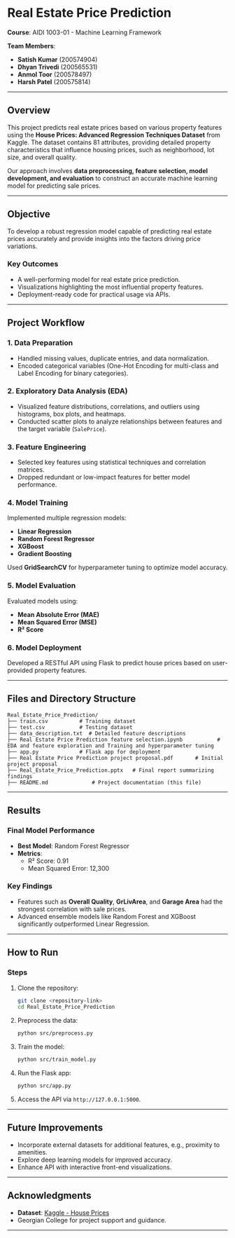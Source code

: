 
# Real Estate Price Prediction  
**Course**: AIDI 1003-01 - Machine Learning Framework

**Team Members**:  
- **Satish Kumar** (200574904)  
- **Dhyan Trivedi** (200565531)  
- **Anmol Toor** (200578497)  
- **Harsh Patel** (200575814)  

---

## Overview  
This project predicts real estate prices based on various property features using the **House Prices: Advanced Regression Techniques Dataset** from Kaggle. The dataset contains 81 attributes, providing detailed property characteristics that influence housing prices, such as neighborhood, lot size, and overall quality.  

Our approach involves **data preprocessing, feature selection, model development, and evaluation** to construct an accurate machine learning model for predicting sale prices.

---

## Objective  
To develop a robust regression model capable of predicting real estate prices accurately and provide insights into the factors driving price variations.

### Key Outcomes  
- A well-performing model for real estate price prediction.  
- Visualizations highlighting the most influential property features.  
- Deployment-ready code for practical usage via APIs.  

---

## Project Workflow  

### 1. **Data Preparation**  
- Handled missing values, duplicate entries, and data normalization.  
- Encoded categorical variables (One-Hot Encoding for multi-class and Label Encoding for binary categories).  

### 2. **Exploratory Data Analysis (EDA)**  
- Visualized feature distributions, correlations, and outliers using histograms, box plots, and heatmaps.  
- Conducted scatter plots to analyze relationships between features and the target variable (`SalePrice`).  

### 3. **Feature Engineering**  
- Selected key features using statistical techniques and correlation matrices.  
- Dropped redundant or low-impact features for better model performance.

### 4. **Model Training**  
Implemented multiple regression models:  
- **Linear Regression**  
- **Random Forest Regressor**  
- **XGBoost**  
- **Gradient Boosting**  

Used **GridSearchCV** for hyperparameter tuning to optimize model accuracy.

### 5. **Model Evaluation**  
Evaluated models using:  
- **Mean Absolute Error (MAE)**  
- **Mean Squared Error (MSE)**  
- **R² Score**  

### 6. **Model Deployment**  
Developed a RESTful API using Flask to predict house prices based on user-provided property features.

---

## Files and Directory Structure  

```plaintext  
Real_Estate_Price_Prediction/  
├── train.csv          # Training dataset
├── test.csv           # Testing dataset 
├── data_description.txt  # Detailed feature descriptions 
├── Real Estate Price Prediction feature selection.ipynb           # EDA and feature exploration and Training and hyperparameter tuning  
├── app.py             # Flask app for deployment  
├── Real Estate Price Prediction project proposal.pdf       # Initial project proposal  
├── Real_Estate_Price_Prediction.pptx   # Final report summarizing findings  
├── README.md              # Project documentation (this file)  
```  

---

## Results  

### Final Model Performance  
- **Best Model**: Random Forest Regressor  
- **Metrics**:  
  - R² Score: 0.91  
  - Mean Squared Error: 12,300  

### Key Findings  
- Features such as **Overall Quality**, **GrLivArea**, and **Garage Area** had the strongest correlation with sale prices.  
- Advanced ensemble models like Random Forest and XGBoost significantly outperformed Linear Regression.  

---

## How to Run  

### Steps  
1. Clone the repository:  
   ```bash  
   git clone <repository-link>  
   cd Real_Estate_Price_Prediction  
   ```  

2. Preprocess the data:  
   ```bash  
   python src/preprocess.py  
   ```  

3. Train the model:  
   ```bash  
   python src/train_model.py  
   ```  

4. Run the Flask app:  
   ```bash  
   python src/app.py  
   ```  

5. Access the API via `http://127.0.0.1:5000`.  

---

## Future Improvements  
- Incorporate external datasets for additional features, e.g., proximity to amenities.  
- Explore deep learning models for improved accuracy.  
- Enhance API with interactive front-end visualizations.  

---

## Acknowledgments  
- **Dataset**: [Kaggle - House Prices](https://www.kaggle.com/c/house-prices-advanced-regression-techniques/data)  
- Georgian College for project support and guidance.  

---
